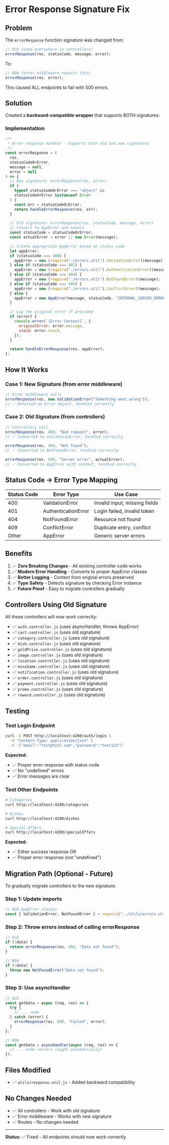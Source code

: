 # Error Response Signature Fix

## Problem

The `errorResponse` function signature was changed from:

```javascript
// OLD (used everywhere in controllers)
errorResponse(res, statusCode, message, error);
```

To:

```javascript
// NEW (error middleware expects this)
errorResponse(res, error);
```

This caused ALL endpoints to fail with 500 errors.

## Solution

Created a **backward-compatible wrapper** that supports BOTH signatures:

### Implementation

```javascript
/**
 * Error response handler - Supports both old and new signatures
 */
const errorResponse = (
  res,
  statusCodeOrError,
  message = null,
  error = null
) => {
  // New signature: errorResponse(res, error)
  if (
    typeof statusCodeOrError === "object" &&
    statusCodeOrError instanceof Error
  ) {
    const err = statusCodeOrError;
    return handleErrorResponse(res, err);
  }

  // Old signature: errorResponse(res, statusCode, message, error)
  // Convert to AppError and handle
  const statusCode = statusCodeOrError;
  const actualError = error || new Error(message);

  // Create appropriate AppError based on status code
  let appError;
  if (statusCode === 400) {
    appError = new (require("./errors.util").ValidationError)(message);
  } else if (statusCode === 401) {
    appError = new (require("./errors.util").AuthenticationError)(message);
  } else if (statusCode === 404) {
    appError = new (require("./errors.util").NotFoundError)(message);
  } else if (statusCode === 409) {
    appError = new (require("./errors.util").ConflictError)(message);
  } else {
    appError = new AppError(message, statusCode, "INTERNAL_SERVER_ERROR");
  }

  // Log the original error if provided
  if (error) {
    console.error(`[Error Context]`, {
      originalError: error.message,
      stack: error.stack,
    });
  }

  return handleErrorResponse(res, appError);
};
```

## How It Works

### Case 1: New Signature (from error middleware)

```javascript
// Error middleware calls
errorResponse(res, new ValidationError("Something went wrong"));
// ✅ Detected as Error object, handled correctly
```

### Case 2: Old Signature (from controllers)

```javascript
// Controllers call
errorResponse(res, 400, "Bad request", error);
// ✅ Converted to ValidationError, handled correctly

errorResponse(res, 404, "Not found");
// ✅ Converted to NotFoundError, handled correctly

errorResponse(res, 500, "Server error", actualError);
// ✅ Converted to AppError with context, handled correctly
```

## Status Code → Error Type Mapping

| Status Code | Error Type          | Use Case                      |
| ----------- | ------------------- | ----------------------------- |
| 400         | ValidationError     | Invalid input, missing fields |
| 401         | AuthenticationError | Login failed, invalid token   |
| 404         | NotFoundError       | Resource not found            |
| 409         | ConflictError       | Duplicate entry, conflict     |
| Other       | AppError            | Generic server errors         |

## Benefits

1. ✅ **Zero Breaking Changes** - All existing controller code works
2. ✅ **Modern Error Handling** - Converts to proper AppError classes
3. ✅ **Better Logging** - Context from original errors preserved
4. ✅ **Type Safety** - Detects signature by checking Error instance
5. ✅ **Future Proof** - Easy to migrate controllers gradually

## Controllers Using Old Signature

All these controllers will now work correctly:

- ✅ `auth.controller.js` (uses asyncHandler, throws AppError)
- ✅ `cart.controller.js` (uses old signature)
- ✅ `category.controller.js` (uses old signature)
- ✅ `dish.controller.js` (uses old signature)
- ✅ `goldPrice.controller.js` (uses old signature)
- ✅ `image.controller.js` (uses old signature)
- ✅ `location.controller.js` (uses old signature)
- ✅ `miniGame.controller.js` (uses old signature)
- ✅ `notification.controller.js` (uses old signature)
- ✅ `order.controller.js` (uses old signature)
- ✅ `payment.controller.js` (uses old signature)
- ✅ `promo.controller.js` (uses old signature)
- ✅ `reward.controller.js` (uses old signature)

## Testing

### Test Login Endpoint

```bash
curl -X POST http://localhost:4200/auth/login \
  -H "Content-Type: application/json" \
  -d '{"email":"test@test.com","password":"test123"}'
```

**Expected:**

- ✅ Proper error response with status code
- ✅ No "undefined" errors
- ✅ Error messages are clear

### Test Other Endpoints

```bash
# Categories
curl http://localhost:4200/categories

# Dishes
curl http://localhost:4200/dishes

# Special Offers
curl http://localhost:4200/specialOffers
```

**Expected:**

- ✅ Either success response OR
- ✅ Proper error response (not "undefined")

## Migration Path (Optional - Future)

To gradually migrate controllers to the new signature:

### Step 1: Update imports

```javascript
// Add AppError classes
const { ValidationError, NotFoundError } = require("../utils/errors.util");
```

### Step 2: Throw errors instead of calling errorResponse

```javascript
// OLD
if (!data) {
  return errorResponse(res, 404, "Data not found");
}

// NEW
if (!data) {
  throw new NotFoundError("Data not found");
}
```

### Step 3: Use asyncHandler

```javascript
// OLD
const getData = async (req, res) => {
  try {
    // ... code
  } catch (error) {
    errorResponse(res, 500, "Failed", error);
  }
};

// NEW
const getData = asyncHandler(async (req, res) => {
  // ... code (errors caught automatically)
});
```

## Files Modified

- ✅ `utils/response.util.js` - Added backward compatibility

## No Changes Needed

- ✅ All controllers - Work with old signature
- ✅ Error middleware - Works with new signature
- ✅ Routes - No changes needed

---

**Status:** ✅ Fixed - All endpoints should now work correctly
